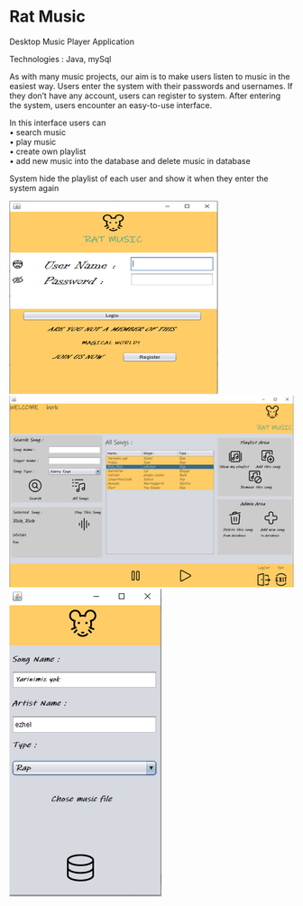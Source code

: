 # Rat Music
Desktop Music Player Application </br>

Technologies : Java, mySql</br>

As with many music projects, our aim is to make users listen to music in the easiest way. Users enter the system with their passwords and usernames. If they don’t have any account, users can register to system. After entering the system, users encounter an easy-to-use interface.</br>

In this interface users can </br>
•	search music</br>
•	play music</br>
•	create own playlist</br>
•	add new music into the database and delete music in database</br>

System hide the playlist of each user and show it when they enter the system again</br>


 ![alt text](https://github.com/BerkBost/Rat-Music/blob/main/jukeBoxApplication/AppSs/LoginScreen.png)
 ![alt text](https://github.com/BerkBost/Rat-Music/blob/main/jukeBoxApplication/AppSs/MainScreen.png)
 ![alt text](https://github.com/BerkBost/Rat-Music/blob/main/jukeBoxApplication/AppSs/Add.png)